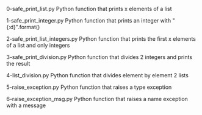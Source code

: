 0-safe_print_list.py	Python function that prints x elements of a list


1-safe_print_integer.py	Python function that prints an integer with "{:d}".format()

2-safe_print_list_integers.py	Python function that prints the first x elements of a list and only integers

3-safe_print_division.py	Python function that divides 2 integers and prints the result

4-list_division.py	Python function that divides element by element 2 lists

5-raise_exception.py	Python function that raises a type exception

6-raise_exception_msg.py	Python function that raises a name exception with a message
